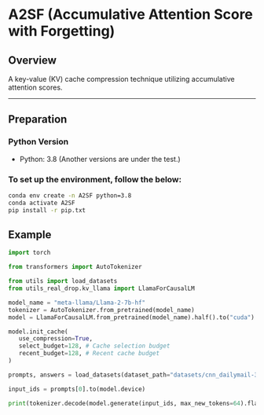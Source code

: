 # A2SF (Accumulative Attention Score with Forgetting)

## Overview

A key-value (KV) cache compression technique utilizing accumulative attention scores. 

---

## Preparation

### Python Version

- Python: 3.8 (Another versions are under the test.)

### To set up the environment, follow the below:

   ```bash
   conda env create -n A2SF python=3.8
   conda activate A2SF
   pip install -r pip.txt
   ```

## Example

   ```python
   import torch

   from transformers import AutoTokenizer

   from utils import load_datasets
   from utils_real_drop.kv_llama import LlamaForCausalLM

   model_name = "meta-llama/Llama-2-7b-hf"
   tokenizer = AutoTokenizer.from_pretrained(model_name)
   model = LlamaForCausalLM.from_pretrained(model_name).half().to("cuda")

   model.init_cache(
      use_compression=True,
      select_budget=128, # Cache selection budget
      recent_budget=128, # Recent cache budget
   )

   prompts, answers = load_datasets(dataset_path="datasets/cnn_dailymail-3shot.jsonl", tokenizer=tokenizer)

   input_ids = prompts[0].to(model.device)

   print(tokenizer.decode(model.generate(input_ids, max_new_tokens=64).flatten()[input_ids.numel():].tolist()))
   ```